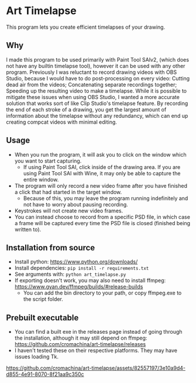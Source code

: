 # Art Timelapse
This program lets you create efficient timelapses of your drawing.

## Why
I made this program to be used primarily with Paint Tool SAIv2, (which does not have any builtin timelapse tool), however it can be used with any other program.
Previously I was reluctant to record drawing videos with OBS Studio, because I would have to do post-processing on every video:
Cutting dead air from the videos; Concatenating separate recordings together; Speeding up the resulting video to make a timelapse.
While it is possible to mitigate these issues when using OBS Studio, I wanted a more accurate solution that works sort of like Clip Studio's timelapse feature.
By recording the end of each stroke of a drawing, you get the largest amount of information about the timelapse without any redundancy, which can end up creating compcat videos with minimal editing.

## Usage
- When you run the program, it will ask you to click on the window which you want to start capturing.
  - If using Paint Tool SAI, click inside of the drawing area. If you are using Paint Tool SAI with Wine, it may only be able to capture the entire window.
- The program will only record a new video frame after you have finished a click that had started in the target window.
  - Because of this, you may leave the program running indefinitely and not have to worry about pausing recording.
- Keystrokes will not create new video frames.
- You can instead choose to record from a specific PSD file, in which case a frame will be captured every time the PSD file is closed (finished being written to).

## Installation from source
- Install python: https://www.python.org/downloads/
- Install dependencies: `pip install -r requirements.txt`
- See arguments with: `python art_timelapse.py`
- If exporting doesn't work, you may also need to install ffmpeg: https://www.gyan.dev/ffmpeg/builds/#release-builds
  - You can add the bin directory to your path, or copy ffmpeg.exe to the script folder.

## Prebuilt executable
- You can find a built exe in the releases page instead of going through the installation, although it may still depend on ffmpeg: https://github.com/cromachina/art-timelapse/releases
- I haven't tested these on their respective platforms. They may have issues loading Tk.

https://github.com/cromachina/art-timelapse/assets/82557197/3e10a9d4-d855-4e91-8070-8f21aa9c350c

